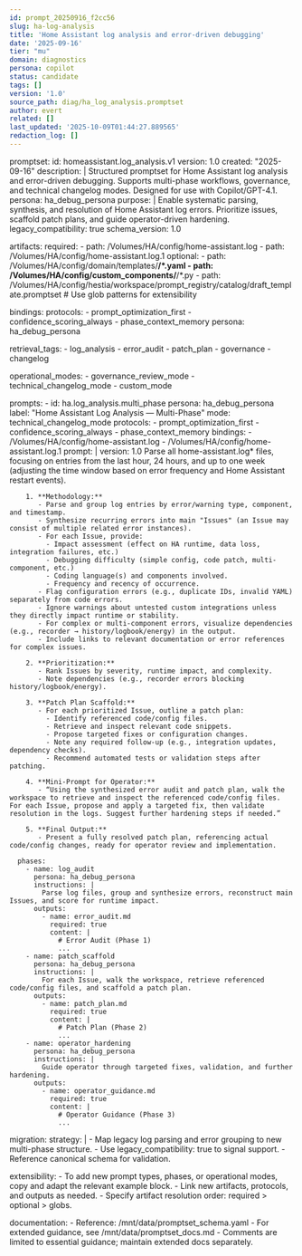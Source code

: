 ```yaml
---
id: prompt_20250916_f2cc56
slug: ha-log-analysis
title: 'Home Assistant log analysis and error-driven debugging'
date: '2025-09-16'
tier: "mu"
domain: diagnostics
persona: copilot
status: candidate
tags: []
version: '1.0'
source_path: diag/ha_log_analysis.promptset
author: evert
related: []
last_updated: '2025-10-09T01:44:27.889565'
redaction_log: []
---
```


promptset:
  id: homeassistant.log_analysis.v1
  version: 1.0
  created: "2025-09-16"
  description: |
    Structured promptset for Home Assistant log analysis and error-driven debugging. Supports multi-phase workflows, governance, and technical changelog modes. Designed for use with Copilot/GPT-4.1.
  persona: ha_debug_persona
  purpose: |
    Enable systematic parsing, synthesis, and resolution of Home Assistant log errors. Prioritize issues, scaffold patch plans, and guide operator-driven hardening.
  legacy_compatibility: true
  schema_version: 1.0

  artifacts:
    required:
      - path: /Volumes/HA/config/home-assistant.log
      - path: /Volumes/HA/config/home-assistant.log.1
    optional:
      - path: /Volumes/HA/config/domain/templates/**/*.yaml
      - path: /Volumes/HA/config/custom_components/**/*.py
      - path: /Volumes/HA/config/hestia/workspace/prompt_registry/catalog/draft_template.promptset
    # Use glob patterns for extensibility

  bindings:
    protocols:
      - prompt_optimization_first
      - confidence_scoring_always
      - phase_context_memory
    persona: ha_debug_persona

  retrieval_tags:
    - log_analysis
    - error_audit
    - patch_plan
    - governance
    - changelog

  operational_modes:
    - governance_review_mode
    - technical_changelog_mode
    - custom_mode

  prompts:
    - id: ha.log_analysis.multi_phase
      persona: ha_debug_persona
      label: "Home Assistant Log Analysis — Multi-Phase"
      mode: technical_changelog_mode
      protocols:
        - prompt_optimization_first
        - confidence_scoring_always
        - phase_context_memory
      bindings:
        - /Volumes/HA/config/home-assistant.log
        - /Volumes/HA/config/home-assistant.log.1
      prompt: |
        version: 1.0
        Parse all home-assistant.log* files, focusing on entries from the last hour, 24 hours, and up to one week (adjusting the time window based on error frequency and Home Assistant restart events).

        1. **Methodology:**  
           - Parse and group log entries by error/warning type, component, and timestamp.
           - Synthesize recurring errors into main "Issues" (an Issue may consist of multiple related error instances).
           - For each Issue, provide:
             - Impact assessment (effect on HA runtime, data loss, integration failures, etc.)
             - Debugging difficulty (simple config, code patch, multi-component, etc.)
             - Coding language(s) and components involved.
             - Frequency and recency of occurrence.
           - Flag configuration errors (e.g., duplicate IDs, invalid YAML) separately from code errors.
           - Ignore warnings about untested custom integrations unless they directly impact runtime or stability.
           - For complex or multi-component errors, visualize dependencies (e.g., recorder → history/logbook/energy) in the output.
           - Include links to relevant documentation or error references for complex issues.

        2. **Prioritization:**  
           - Rank Issues by severity, runtime impact, and complexity.
           - Note dependencies (e.g., recorder errors blocking history/logbook/energy).

        3. **Patch Plan Scaffold:**  
           - For each prioritized Issue, outline a patch plan:
             - Identify referenced code/config files.
             - Retrieve and inspect relevant code snippets.
             - Propose targeted fixes or configuration changes.
             - Note any required follow-up (e.g., integration updates, dependency checks).
             - Recommend automated tests or validation steps after patching.

        4. **Mini-Prompt for Operator:**  
           - “Using the synthesized error audit and patch plan, walk the workspace to retrieve and inspect the referenced code/config files. For each Issue, propose and apply a targeted fix, then validate resolution in the logs. Suggest further hardening steps if needed.”

        5. **Final Output:**  
           - Present a fully resolved patch plan, referencing actual code/config changes, ready for operator review and implementation.

      phases:
        - name: log_audit
          persona: ha_debug_persona
          instructions: |
            Parse log files, group and synthesize errors, reconstruct main Issues, and score for runtime impact.
          outputs:
            - name: error_audit.md
              required: true
              content: |
                # Error Audit (Phase 1)
                ...
        - name: patch_scaffold
          persona: ha_debug_persona
          instructions: |
            For each Issue, walk the workspace, retrieve referenced code/config files, and scaffold a patch plan.
          outputs:
            - name: patch_plan.md
              required: true
              content: |
                # Patch Plan (Phase 2)
                ...
        - name: operator_hardening
          persona: ha_debug_persona
          instructions: |
            Guide operator through targeted fixes, validation, and further hardening.
          outputs:
            - name: operator_guidance.md
              required: true
              content: |
                # Operator Guidance (Phase 3)
                ...

  migration:
    strategy: |
      - Map legacy log parsing and error grouping to new multi-phase structure.
      - Use legacy_compatibility: true to signal support.
      - Reference canonical schema for validation.

  extensibility:
    - To add new prompt types, phases, or operational modes, copy and adapt the relevant example block.
    - Link new artifacts, protocols, and outputs as needed.
    - Specify artifact resolution order: required > optional > globs.

  documentation:
    - Reference: /mnt/data/promptset_schema.yaml
    - For extended guidance, see /mnt/data/promptset_docs.md
    - Comments are limited to essential guidance; maintain extended docs separately.
